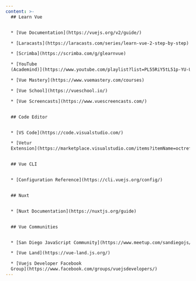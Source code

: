 ```yaml
---
content: >-
  ## Learn Vue


  * [Vue Documentation](https://vuejs.org/v2/guide/)

  * [Laracasts](https://laracasts.com/series/learn-vue-2-step-by-step)

  * [Scrimba](https://scrimba.com/g/glearnvue)

  * [YouTube
  (Academind)](https://www.youtube.com/playlist?list=PL55RiY5tL51p-YU-Uw90qQH419BM4Iz07)

  * [Vue Mastery](https://www.vuemastery.com/courses)

  * [Vue School](https://vueschool.io/)

  * [Vue Screencasts](https://www.vuescreencasts.com/)


  ## Code Editor


  * [VS Code](https://code.visualstudio.com/)

  * [Vetur
  Extension](https://marketplace.visualstudio.com/items?itemName=octref.vetur)


  ## Vue CLI


  * [Configuration Reference](https://cli.vuejs.org/config/)


  ## Nuxt


  * [Nuxt Documentation](https://nuxtjs.org/guide)


  ## Vue Communities


  * [San Diego JavaScript Community](https://www.meetup.com/sandiegojs/)

  * [Vue Land](https://vue-land.js.org/)

  * [Vuejs Developer Facebook
  Group](https://www.facebook.com/groups/vuejsdevelopers/)
---
```


